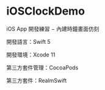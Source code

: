 # iOSClockDemo
iOS App 開發練習 − 內建時鐘畫面仿刻

開發語言：Swift 5

開發環境：Xcode 11

第三方套件管理：CocoaPods

第三方套件：RealmSwift
